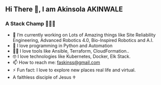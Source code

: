 ## Hi There 👋, I am Akinsola AKINWALE

### A Stack Champ 🦸🏿‍♂️

- 🔭 I’m currently working on Lots of Amazing things like Site Reliability Engineering, Advanced Robotics 4.0, Bio-Inspired Robotics and A.I.
- 🥰 I love programming in Python and Automation
- 👍🏿 I love tools like Ansible, Terraform, CloudFormation..
- 🤓 I love technologies like Kubernetes, Docker, Elk Stack.
- 📫 How to reach me: faskinss@gmail.com
- ⚡ Fun fact: I love to explore new places real life and virtual.
- A faithless disciple of Jesus ♰
